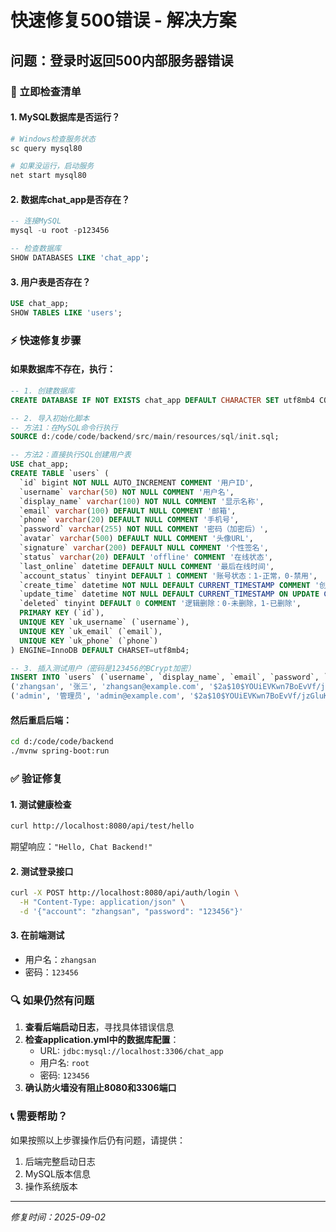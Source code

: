 # 快速修复500错误 - 解决方案

## 问题：登录时返回500内部服务器错误

### 🚨 立即检查清单

#### 1. MySQL数据库是否运行？
```bash
# Windows检查服务状态
sc query mysql80

# 如果没运行，启动服务
net start mysql80
```

#### 2. 数据库chat_app是否存在？
```sql
-- 连接MySQL
mysql -u root -p123456

-- 检查数据库
SHOW DATABASES LIKE 'chat_app';
```

#### 3. 用户表是否存在？
```sql
USE chat_app;
SHOW TABLES LIKE 'users';
```

### ⚡ 快速修复步骤

#### 如果数据库不存在，执行：
```sql
-- 1. 创建数据库
CREATE DATABASE IF NOT EXISTS chat_app DEFAULT CHARACTER SET utf8mb4 COLLATE utf8mb4_unicode_ci;

-- 2. 导入初始化脚本
-- 方法1：在MySQL命令行执行
SOURCE d:/code/code/backend/src/main/resources/sql/init.sql;

-- 方法2：直接执行SQL创建用户表
USE chat_app;
CREATE TABLE `users` (
  `id` bigint NOT NULL AUTO_INCREMENT COMMENT '用户ID',
  `username` varchar(50) NOT NULL COMMENT '用户名',
  `display_name` varchar(100) NOT NULL COMMENT '显示名称',
  `email` varchar(100) DEFAULT NULL COMMENT '邮箱',
  `phone` varchar(20) DEFAULT NULL COMMENT '手机号',
  `password` varchar(255) NOT NULL COMMENT '密码（加密后）',
  `avatar` varchar(500) DEFAULT NULL COMMENT '头像URL',
  `signature` varchar(200) DEFAULT NULL COMMENT '个性签名',
  `status` varchar(20) DEFAULT 'offline' COMMENT '在线状态',
  `last_online` datetime DEFAULT NULL COMMENT '最后在线时间',
  `account_status` tinyint DEFAULT 1 COMMENT '账号状态：1-正常，0-禁用',
  `create_time` datetime NOT NULL DEFAULT CURRENT_TIMESTAMP COMMENT '创建时间',
  `update_time` datetime NOT NULL DEFAULT CURRENT_TIMESTAMP ON UPDATE CURRENT_TIMESTAMP COMMENT '更新时间',
  `deleted` tinyint DEFAULT 0 COMMENT '逻辑删除：0-未删除，1-已删除',
  PRIMARY KEY (`id`),
  UNIQUE KEY `uk_username` (`username`),
  UNIQUE KEY `uk_email` (`email`),
  UNIQUE KEY `uk_phone` (`phone`)
) ENGINE=InnoDB DEFAULT CHARSET=utf8mb4;

-- 3. 插入测试用户（密码是123456的BCrypt加密）
INSERT INTO `users` (`username`, `display_name`, `email`, `password`, `avatar`, `signature`, `status`) VALUES
('zhangsan', '张三', 'zhangsan@example.com', '$2a$10$YOUiEVKwn7BoEvVf/jzGluKHSjBpB7hGRcvQNFt0.3c1WmDmjLv0O', 'https://avatars.githubusercontent.com/u/1?v=4', '这是张三的个性签名', 'online'),
('admin', '管理员', 'admin@example.com', '$2a$10$YOUiEVKwn7BoEvVf/jzGluKHSjBpB7hGRcvQNFt0.3c1WmDmjLv0O', 'https://avatars.githubusercontent.com/u/4?v=4', '系统管理员', 'online');
```

#### 然后重启后端：
```bash
cd d:/code/code/backend
./mvnw spring-boot:run
```

### ✅ 验证修复

#### 1. 测试健康检查
```bash
curl http://localhost:8080/api/test/hello
```
期望响应：`"Hello, Chat Backend!"`

#### 2. 测试登录接口
```bash
curl -X POST http://localhost:8080/api/auth/login \
  -H "Content-Type: application/json" \
  -d '{"account": "zhangsan", "password": "123456"}'
```

#### 3. 在前端测试
- 用户名：`zhangsan`
- 密码：`123456`

### 🔍 如果仍然有问题

1. **查看后端启动日志**，寻找具体错误信息
2. **检查application.yml中的数据库配置**：
   - URL: `jdbc:mysql://localhost:3306/chat_app`
   - 用户名: `root`
   - 密码: `123456`
3. **确认防火墙没有阻止8080和3306端口**

### 📞 需要帮助？

如果按照以上步骤操作后仍有问题，请提供：
1. 后端完整启动日志
2. MySQL版本信息
3. 操作系统版本

---
*修复时间：2025-09-02*